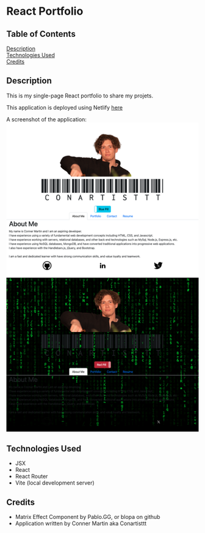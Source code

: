 # React Portfolio

## Table of Contents

[Description](#description)
<br>
[Technologies Used](#technologies-used)
<br>
[Credits](#credits)

## Description

This is my single-page React portfolio to share my projets.

This application is deployed using Netlify [here](https://65eb7d3993097c141cfe7fce--conartisttt.netlify.app/)

A screenshot of the application:
![Homepage Blue Pill](./assets/bluepill.png)
![Homepage Red Pill](./assets/redpill.png)

## Technologies Used

- JSX
- React
- React Router
- Vite (local development server)

## Credits
* Matrix Effect Component by Pablo.GG, or blopa on github
* Application written by Conner Martin aka Conartisttt

